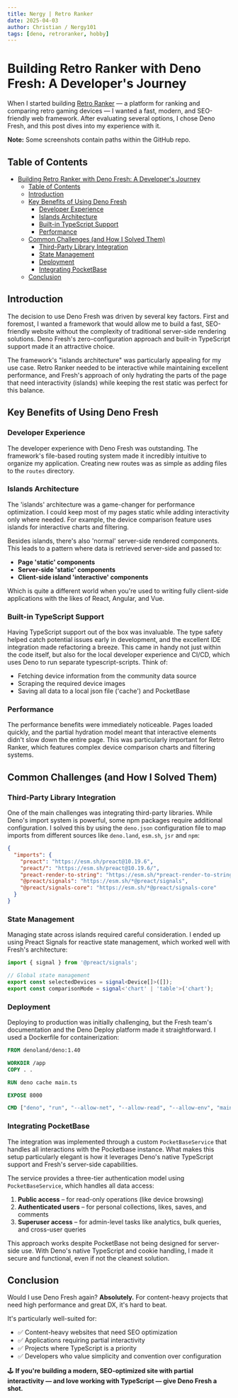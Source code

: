 ```yaml
---
title: Nergy | Retro Ranker
date: 2025-04-03
author: Christian / Nergy101
tags: [deno, retroranker, hobby]
---
```


# Building Retro Ranker with Deno Fresh: A Developer's Journey

When I started building [Retro Ranker](https://retroranker.site) — a platform for ranking and comparing retro gaming devices — I wanted a fast, modern, and SEO-friendly web framework. After evaluating several options, I chose Deno Fresh, and this post dives into my experience with it.

**Note:** Some screenshots contain paths within the GitHub repo.

## Table of Contents

- [Building Retro Ranker with Deno Fresh: A Developer's Journey](#building-retro-ranker-with-deno-fresh-a-developers-journey)
  - [Table of Contents](#table-of-contents)
  - [Introduction](#introduction)
  - [Key Benefits of Using Deno Fresh](#key-benefits-of-using-deno-fresh)
    - [Developer Experience](#developer-experience)
    - [Islands Architecture](#islands-architecture)
    - [Built-in TypeScript Support](#built-in-typescript-support)
    - [Performance](#performance)
  - [Common Challenges (and How I Solved Them)](#common-challenges-and-how-i-solved-them)
    - [Third-Party Library Integration](#third-party-library-integration)
    - [State Management](#state-management)
    - [Deployment](#deployment)
    - [Integrating PocketBase](#integrating-pocketbase)
  - [Conclusion](#conclusion)

## Introduction

The decision to use Deno Fresh was driven by several key factors. First and foremost, I wanted a framework that would allow me to build a fast, SEO-friendly website without the complexity of traditional server-side rendering solutions. Deno Fresh's zero-configuration approach and built-in TypeScript support made it an attractive choice.

The framework's "islands architecture" was particularly appealing for my use case. Retro Ranker needed to be interactive while maintaining excellent performance, and Fresh's approach of only hydrating the parts of the page that need interactivity (islands) while keeping the rest static was perfect for this balance.

## Key Benefits of Using Deno Fresh

### Developer Experience

The developer experience with Deno Fresh was outstanding. The framework's file-based routing system made it incredibly intuitive to organize my application. Creating new routes was as simple as adding files to the `routes` directory.

### Islands Architecture

The 'islands' architecture was a game-changer for performance optimization. I could keep most of my pages static while adding interactivity only where needed. For example, the device comparison feature uses islands for interactive charts and filtering.

Besides islands, there's also 'normal' server-side rendered components. This leads to a pattern where data is retrieved server-side and passed to:

- **Page 'static' components**
- **Server-side 'static' components**
- **Client-side island 'interactive' components**

Which is quite a different world when you're used to writing fully client-side applications with the likes of React, Angular, and Vue.

### Built-in TypeScript Support

Having TypeScript support out of the box was invaluable. The type safety helped catch potential issues early in development, and the excellent IDE integration made refactoring a breeze. This came in handy not just within the code itself, but also for the local developer experience and CI/CD, which uses Deno to run separate typescript-scripts. Think of:

- Fetching device information from the community data source
- Scraping the required device images
- Saving all data to a local json file ('cache') and PocketBase

### Performance

The performance benefits were immediately noticeable. Pages loaded quickly, and the partial hydration model meant that interactive elements didn't slow down the entire page. This was particularly important for Retro Ranker, which features complex device comparison charts and filtering systems.

## Common Challenges (and How I Solved Them)

### Third-Party Library Integration

One of the main challenges was integrating third-party libraries. While Deno's import system is powerful, some npm packages require additional configuration. I solved this by using the `deno.json` configuration file to map imports from different sources like `deno.land`, `esm.sh`, `jsr` and `npm`:

```json
{
  "imports": {
    "preact": "https://esm.sh/preact@10.19.6",
    "preact/": "https://esm.sh/preact@10.19.6/",
    "preact-render-to-string": "https://esm.sh/*preact-render-to-string",
    "@preact/signals": "https://esm.sh/*@preact/signals",
    "@preact/signals-core": "https://esm.sh/*@preact/signals-core"
  }
}
```

### State Management

Managing state across islands required careful consideration. I ended up using Preact Signals for reactive state management, which worked well with Fresh's architecture:

```typescript
import { signal } from '@preact/signals';

// Global state management
export const selectedDevices = signal<Device[]>([]);
export const comparisonMode = signal<'chart' | 'table'>('chart');
```

### Deployment

Deploying to production was initially challenging, but the Fresh team's documentation and the Deno Deploy platform made it straightforward. I used a Dockerfile for containerization:

```dockerfile
FROM denoland/deno:1.40

WORKDIR /app
COPY . .

RUN deno cache main.ts

EXPOSE 8000

CMD ["deno", "run", "--allow-net", "--allow-read", "--allow-env", "main.ts"]
```

### Integrating PocketBase

The integration was implemented through a custom `PocketBaseService` that handles all interactions with the Pocketbase instance. What makes this setup particularly elegant is how it leverages Deno's native TypeScript support and Fresh's server-side capabilities.

The service provides a three-tier authentication model using `PocketBaseService`, which handles all data access:

1. **Public access** – for read-only operations (like device browsing)
2. **Authenticated users** – for personal collections, likes, saves, and comments
3. **Superuser access** – for admin-level tasks like analytics, bulk queries, and cross-user queries

This approach works despite PocketBase not being designed for server-side use. With Deno's native TypeScript and cookie handling, I made it secure and functional, even if not the cleanest solution.

## Conclusion

Would I use Deno Fresh again? **Absolutely.** For content-heavy projects that need high performance and great DX, it's hard to beat.

It's particularly well-suited for:

- ✅ Content-heavy websites that need SEO optimization
- ✅ Applications requiring partial interactivity
- ✅ Projects where TypeScript is a priority
- ✅ Developers who value simplicity and convention over configuration

🕹️ **If you're building a modern, SEO-optimized site with partial interactivity — and love working with TypeScript — give Deno Fresh a shot.**
